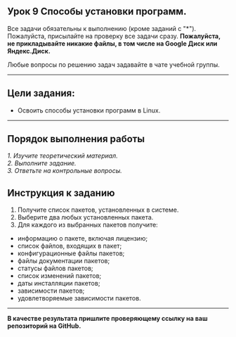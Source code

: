 ## Урок 9 Способы установки программ.

Все задачи обязательны к выполнению (кроме заданий с "\*"). Пожалуйста, присылайте на проверку все задачи сразу.
**Пожалуйста, не прикладывайте никакие файлы, в том числе на Google Диск или Яндекс.Диск.**

Любые вопросы по решению задач задавайте в чате учебной группы.

---

## Цели задания:

- Освоить способы установки программ в Linux.

---

## Порядок выполнения работы

_1. Изучите теоретический материал._ <br/>
_2. Выполните задание._ <br/>
_3. Ответьте на контрольные вопросы._ <br/>

## Инструкция к заданию

1. Получите список пакетов, установленных в системе.
2. Выберите два любых установленных пакета.
3. Для каждого из выбранных пакетов получите:
- информацию о пакете, включая лицензию;
- список файлов, входящих в пакет;
- конфигурационные файлы пакетов;
- файлы документации пакетов;
- статусы файлов пакетов;
- список изменений пакетов;
- даты инсталляции пакетов;
- зависимости пакетов;
- удовлетворяемые зависимости пакетов.
  
---

**В качестве результата пришлите проверяющему ссылку на ваш репозиторий на GitHub.**
